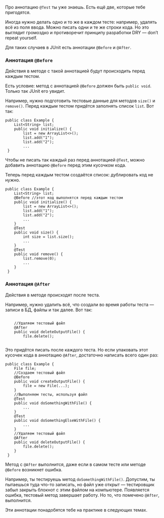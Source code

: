 Про аннотацию `@Test` ты уже знаешь. Есть ещё две, которые тебе пригодятся.

Иногда нужно делать одно и то же в каждом тесте: например, удалять всё из поля ввода. Можно писать одни и те же строки кода. Но это выглядит громоздко и противоречит принципу разработки DRY — don’t repeat yourself.

Для таких случаев в JUnit есть аннотации `@Before` и `@After`.


### Аннотация `@Before`

Действия в методе с такой аннотацией будут происходить перед каждым тестом.

Есть условие: метод c аннотацией `@Before` должен быть `public void`. Только так JUnit его увидит.

Например, нужно подготовить тестовые данные для методов `size()` и `remove()`. Перед каждым тестом придётся заполнять список `list`. Вот так:



```
public class Example {
    List<String> list;
    public void initialize() {
        list = new ArrayList<>();
        list.add("1");
        list.add("2");
        ...
 } 
```

Чтобы не писать так каждый раз перед аннотацией `@Test`, можно добавить аннотацию `@Before` перед этим кусочком кода.

Теперь перед каждым тестом создаётся список: дублировать код не нужно.



```
public class Example {
    List<String> list;
    @Before //этот код выполнятся перед каждым тестом
    public void initialize() {
        list = new ArrayList<>();
        list.add("1");
        list.add("2");
        ...
    }
    @Test 
    public void size() {
        int size = list.size();
        ...
    }
    @Test 
    public void remove() {
        list.remove(0); 
        ...
    }
 } 
```


### Аннотация `@After`

Действия в методе происходят после теста.

Например, нужно удалить всё, что создали во время работы теста — записи в БД, файлы и так далее. Вот так:



```

    //Удаляем тестовый файл
    @After 
    public void deleteOutputFile() {
        file.delete();
 
```

Это придётся писать после каждого теста. Но если упаковать этот кусочек кода в аннотацию `@After`, достаточно написать всего один раз:



```
public class Example {
    File file;
    //Создаем тестовый файл    
    @Before 
    public void createOutputFile() {
        file = new File(...);
    }
    //Выполняем тесты, используя файл
    @Test 
    public void doSomethingWithFile() {
        ...
    }
    @Test 
    public void doSomethingElseWithFile() {
        ...
    }
    //Удаляем тестовый файл
    @After 
    public void deleteOutputFile() {
        file.delete();
    }
 } 
```


Метод с `@After` выполнится, даже если в самом тесте или методе `@Before` возникнет ошибка.

Например, ты тестируешь метод `doSomethingWithFile()`. Допустим, ты пытаешься туда что-то записать, но файл уже открыт — тестировщик забыл закрыть блокнот с этим файлом на компьютере. Появляется ошибка, тестовый метод завершает работу. Но то, что помечено `@After`, выполнится.

Эти аннотации понадобятся тебе на практике в следующих темах.